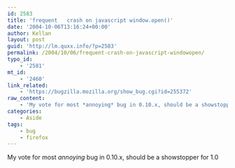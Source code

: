 ```yaml
---
id: 2583
title: 'frequent   crash on javascript window.open()'
date: '2004-10-06T13:16:24+00:00'
author: Kellan
layout: post
guid: 'http://lm.quxx.info/?p=2583'
permalink: /2004/10/06/frequent-crash-on-javascript-windowopen/
typo_id:
    - '2581'
mt_id:
    - '2460'
link_related:
    - 'https://bugzilla.mozilla.org/show_bug.cgi?id=255372'
raw_content:
    - 'My vote for most *annoying* bug in 0.10.x, should be a showstopper for 1.0'
categories:
    - Aside
tags:
    - bug
    - firefox
---
```


My vote for most *annoying* bug in 0.10.x, should be a showstopper for 1.0